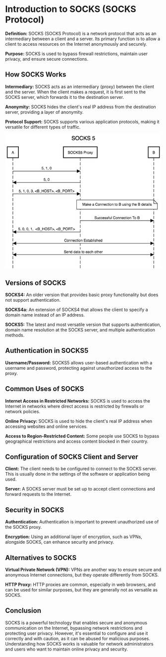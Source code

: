 # Introduction to SOCKS (SOCKS Protocol)

**Definition:** SOCKS (SOCKS Protocol) is a network protocol that acts as an intermediary between a client and a server. Its primary function is to allow a client to access resources on the Internet anonymously and securely.

**Purpose:** SOCKS is used to bypass firewall restrictions, maintain user privacy, and ensure secure connections.

## How SOCKS Works

**Intermediary:** SOCKS acts as an intermediary (proxy) between the client and the server. When the client makes a request, it is first sent to the SOCKS server, which forwards it to the destination server.

**Anonymity:** SOCKS hides the client's real IP address from the destination server, providing a layer of anonymity.

**Protocol Support:** SOCKS supports various application protocols, making it versatile for different types of traffic.

<div>
<img src="img/so.png"/>
</div>

## Versions of SOCKS

**SOCKS4:** An older version that provides basic proxy functionality but does not support authentication.

**SOCKS4a:** An extension of SOCKS4 that allows the client to specify a domain name instead of an IP address.

**SOCKS5:** The latest and most versatile version that supports authentication, domain name resolution at the SOCKS server, and multiple authentication methods.

## Authentication in SOCKS5

**Username/Password:** SOCKS5 allows user-based authentication with a username and password, protecting against unauthorized access to the proxy.

## Common Uses of SOCKS

**Internet Access in Restricted Networks:** SOCKS is used to access the Internet in networks where direct access is restricted by firewalls or network policies.

**Online Privacy:** SOCKS is used to hide the client's real IP address when accessing websites and online services.

**Access to Region-Restricted Content:** Some people use SOCKS to bypass geographical restrictions and access content blocked in their country.

## Configuration of SOCKS Client and Server

**Client:** The client needs to be configured to connect to the SOCKS server. This is usually done in the settings of the software or application being used.

**Server:** A SOCKS server must be set up to accept client connections and forward requests to the Internet.

## Security in SOCKS

**Authentication:** Authentication is important to prevent unauthorized use of the SOCKS proxy.

**Encryption:** Using an additional layer of encryption, such as VPNs, alongside SOCKS, can enhance security and privacy.

## Alternatives to SOCKS

**Virtual Private Network (VPN):** VPNs are another way to ensure secure and anonymous Internet connections, but they operate differently from SOCKS.

**HTTP Proxy:** HTTP proxies are common, especially in web browsers, and can be used for similar purposes, but they are generally not as versatile as SOCKS.

## Conclusion

SOCKS is a powerful technology that enables secure and anonymous communication on the Internet, bypassing network restrictions and protecting user privacy. However, it's essential to configure and use it correctly and with caution, as it can be abused for malicious purposes. Understanding how SOCKS works is valuable for network administrators and users who want to maintain online privacy and security.
